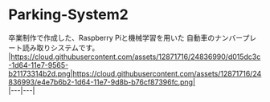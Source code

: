 # Parking-System2
卒業制作で作成した、Raspberry Piと機械学習を用いた
自動車のナンバープレート読み取りシステムです。  
|https://cloud.githubusercontent.com/assets/12871716/24836990/d015dc3c-1d64-11e7-9565-b21173314b2d.png|https://cloud.githubusercontent.com/assets/12871716/24836993/e4e7b6b2-1d64-11e7-9d8b-b76cf87396fc.png|  
|---|---|
